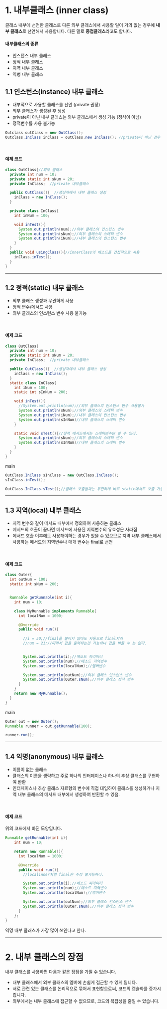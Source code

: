# 1. 내부클래스 (inner class)

클래스 내부에 선언한 클래스로 다른 외부 클래스에서 사용할 일이 거의 없는 경우에 **내부 클래스**로 선언해서 사용합니다. 다른 말로 **중첩클래스**라고도 합니다.

#### 내부클래스의 종류
- 인스턴스 내부 클래스
- 정적 내부 클래스
- 지역 내부 클래스
- 익병 내부 클래스


## 1.1 인스턴스(instance) 내부 클래스

- 내부적으로 사용할 클래스를 선언 (private 권장)
- 외부 클래스가 생성된 후 생성
- private이 아닌 내부 클래스는 외부 클래스에서 생성 가능 (정석이 아님)
- 정적변수를 사용 불가능

```java
Outclass outClass = new OutClass();
Outclass.InClass inClass = outClass.new InClass(); //private이 아닌 경우 외부에서 선언
```
<br>

#### 예제 코드 

```java
class OutClass{//외부 클래스
  private int num = 10;
  private static int sNum = 20;
  private InClass;  //private 내부클래스

  public OutClass(){  //생성자에서 내부 클래스 생성
    inClass = new InClass();
  }

  private class InClass{
    int inNum = 100;

    void inTest(){
      System.out.println(num);//외부 클래스의 인스턴스 변수
      System.out.println(sNum);//외부 클래스의 스태틱 변수
      System.out.println(iNum);//내부 클래스의 인스턴스 변수
    }
  }
  public void usingClass(){//innerClass의 메소드를 간접적으로 사용
    inClass.inTest();
  }
}
```

---

## 1.2 정적(static) 내부 클래스

- 외부 클래스 생성과 무관하게 사용
- 정적 변수/메서드 사용
- 외부 클래스의 인스턴스 변수 사용 불가능

<br>

#### 예제 코드
```java
class OutClass{
  private int num = 10;
  private static int sNum = 20;
  private InClass;  //private 내부클래스

  public OutClass(){  //생성자에서 내부 클래스 생성
    inClass = new InClass();
  }
  static class InClass{
    int iNum = 100;
    static int sInNum = 200;

    void inTest(){
      //System.out.println(num);//외부 클래스의 인스턴스 변수 사용불가
      System.out.println(sNum);//외부 클래스의 스태틱 변수
      System.out.println(iNum);//내부 클래스의 인스턴스 변수
      System.out.println(sInNum)//내부 클래스의 스태틱 변수
    }

    static void sTest(){//정적 메서드에서는 스태틱변수만 쓸 수 있다.
      System.out.println(sNum);//외부 클래스의 스태틱 변수
      System.out.println(sInNum)//내부 클래스의 스태틱 변수
    }
  }
}
```
main
```java
OutClass.InClass sInClass = new OutClass.InClass();
sInClass.inTest();

OutClass.InClass.sTest();//클래스 호출들과는 무관하게 바로 static메서드 호출 가능
```
---

## 1.3 지역(local) 내부 클래스

- 지역 변수와 같이 메서드 내부에서 정의하여 사용하는 클래스
- 메서드의 호출이 끝나면 메서드에 사용된 지역변수의 유효성은 사라짐
- 메서드 호출 이후에도 사용해야하는 경우가 있을 수 있으므로 지역 내부 클래스에서 사용하는 메서드의 지역변수나 매개 변수는 final로 선언

<br>

#### 예제 코드

```java
class Outer{
  int outNum = 100;
  static int sNum = 200;


  Runnable getRunnable(int i){
    int num = 10;

    class MyRunnable implements Runnable{
      int localNum = 1000;

      @Override 
      public void run(){
        
        //i = 50;//final을 붙이지 않아도 자동으로 final처리
        //num = 21;//따라서 값을 출력하는건 가능하나 값을 바꿀 수 는 없다.


        System.out.println(i);//메소드 파라미터
        System.out.println(num);//메소드 지역변수
        System.out.println(localNum);//멤버변수

        System.out.println(outNum);//외부 클래스 인스턴스 변수
        System.out.println(Outer.sNum);//외부 클래스 정적 변수
      }
    }
    return new MyRunnable();
  }
}
```
main
```java
Outer out = new Outer();
Runnable runner = out.getRunnable(100);

runner.run();
```


---


## 1.4 익명(anonymous) 내부 클래스 

- 이름이 없는 클래스
- 클래스의 이름을 생략하고 주로 하나의 인터페이스나 하나의 추상 클래스를 구현하여 반환
- 인터페이스나 추상 클래스 자료형의 변수에 직접 대입하여 클래스를 생성하거나 지역 내부 클래스의 메서드 내부에서 생성하여 반환할 수 있음.

<br>

#### 예제 코드
위의 코드에서 바뀐 모양입니다.
```java
Runnable getRunnable(int i){
    int num = 10;

    return new Runnable(){
      int localNum = 1000;

      @Override 
      public void run(){
        //localinner처럼 final은 수정 불가능하다.

        System.out.println(i);//메소드 파라미터
        System.out.println(num);//메소드 지역변수
        System.out.println(localNum);//멤버변수

        System.out.println(outNum);//외부 클래스 인스턴스 변수
        System.out.println(Outer.sNum);//외부 클래스 정적 변수
      }
    };
}

```

익명 내부 클래스가 가장 많이 쓰인다고 한다.

---

# 2. 내부 클래스의 장점
내부 클래스를 사용하면 다음과 같은 장점을 가질 수 있습니다.


- 내부 클래스에서 외부 클래스의 멤버에 손쉽게 접근할 수 있게 됩니다.
- 서로 관련 있는 클래스를 논리적으로 묶어서 표현함으로써, 코드의 캡슐화를 증가시킵니다.
- 외부에서는 내부 클래스에 접근할 수 없으므로, 코드의 복잡성을 줄일 수 있습니다.